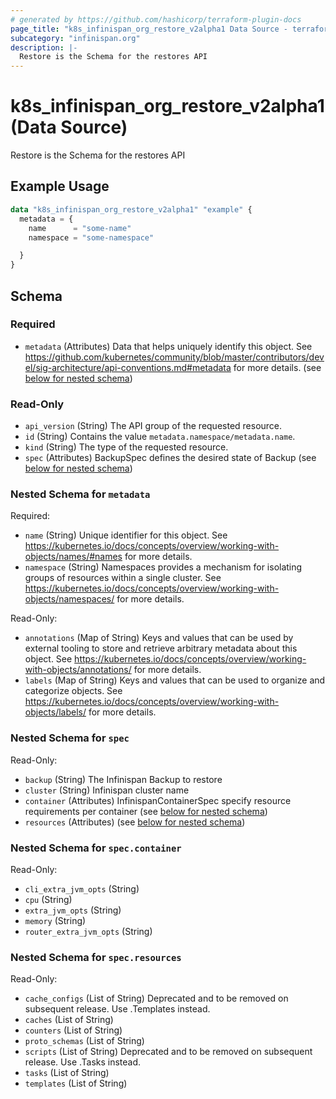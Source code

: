 ```yaml
---
# generated by https://github.com/hashicorp/terraform-plugin-docs
page_title: "k8s_infinispan_org_restore_v2alpha1 Data Source - terraform-provider-k8s"
subcategory: "infinispan.org"
description: |-
  Restore is the Schema for the restores API
---
```


# k8s_infinispan_org_restore_v2alpha1 (Data Source)

Restore is the Schema for the restores API

## Example Usage

```terraform
data "k8s_infinispan_org_restore_v2alpha1" "example" {
  metadata = {
    name      = "some-name"
    namespace = "some-namespace"

  }
}
```

<!-- schema generated by tfplugindocs -->
## Schema

### Required

- `metadata` (Attributes) Data that helps uniquely identify this object. See https://github.com/kubernetes/community/blob/master/contributors/devel/sig-architecture/api-conventions.md#metadata for more details. (see [below for nested schema](#nestedatt--metadata))

### Read-Only

- `api_version` (String) The API group of the requested resource.
- `id` (String) Contains the value `metadata.namespace/metadata.name`.
- `kind` (String) The type of the requested resource.
- `spec` (Attributes) BackupSpec defines the desired state of Backup (see [below for nested schema](#nestedatt--spec))

<a id="nestedatt--metadata"></a>
### Nested Schema for `metadata`

Required:

- `name` (String) Unique identifier for this object. See https://kubernetes.io/docs/concepts/overview/working-with-objects/names/#names for more details.
- `namespace` (String) Namespaces provides a mechanism for isolating groups of resources within a single cluster. See https://kubernetes.io/docs/concepts/overview/working-with-objects/namespaces/ for more details.

Read-Only:

- `annotations` (Map of String) Keys and values that can be used by external tooling to store and retrieve arbitrary metadata about this object. See https://kubernetes.io/docs/concepts/overview/working-with-objects/annotations/ for more details.
- `labels` (Map of String) Keys and values that can be used to organize and categorize objects. See https://kubernetes.io/docs/concepts/overview/working-with-objects/labels/ for more details.


<a id="nestedatt--spec"></a>
### Nested Schema for `spec`

Read-Only:

- `backup` (String) The Infinispan Backup to restore
- `cluster` (String) Infinispan cluster name
- `container` (Attributes) InfinispanContainerSpec specify resource requirements per container (see [below for nested schema](#nestedatt--spec--container))
- `resources` (Attributes) (see [below for nested schema](#nestedatt--spec--resources))

<a id="nestedatt--spec--container"></a>
### Nested Schema for `spec.container`

Read-Only:

- `cli_extra_jvm_opts` (String)
- `cpu` (String)
- `extra_jvm_opts` (String)
- `memory` (String)
- `router_extra_jvm_opts` (String)


<a id="nestedatt--spec--resources"></a>
### Nested Schema for `spec.resources`

Read-Only:

- `cache_configs` (List of String) Deprecated and to be removed on subsequent release. Use .Templates instead.
- `caches` (List of String)
- `counters` (List of String)
- `proto_schemas` (List of String)
- `scripts` (List of String) Deprecated and to be removed on subsequent release. Use .Tasks instead.
- `tasks` (List of String)
- `templates` (List of String)
